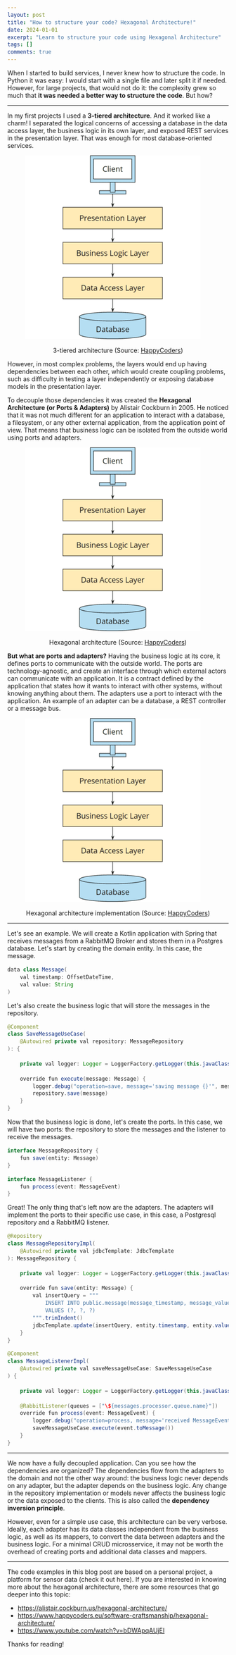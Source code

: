 ```yaml
---
layout: post
title: "How to structure your code? Hexagonal Architecture!"
date: 2024-01-01
excerpt: "Learn to structure your code using Hexagonal Architecture"
tags: []
comments: true
---
```


When I started to build services, I never knew how to structure the code. In Python it was easy: I would start with a single file and later split it if needed. However, for large projects, that would not do it: the complexity grew so much that **it was needed a better way to structure the code**. But how?

---

In my first projects I used a **3-tiered architecture**. And it worked like a charm! I separated the logical concerns of accessing a database in the data access layer, the business logic in its own layer, and exposed REST services in the presentation layer. That was enough for most database-oriented services.

<figure>
    <a href="/assets/img/hexagonal-architecture/3-tier.png"><img src="/assets/img/hexagonal-architecture/3-tier.png"></a>
</figure>
<figcaption style="text-align: center">3-tiered architecture (Source: <a href="https://www.happycoders.eu/software-craftsmanship/hexagonal-architecture/" target="_blank">HappyCoders</a>)</figcaption>


However, in most complex problems, the layers would end up having dependencies between each other, which would create coupling problems, such as difficulty in testing a layer independently or exposing database models in the presentation layer.

To decouple those dependencies it was created the **Hexagonal Architecture (or Ports & Adapters)** by Alistair Cockburn in 2005. He noticed that it was not much different for an application to interact with a database, a filesystem, or any other external application, from the application point of view. That means that business logic can be isolated from the outside world using ports and adapters.

<figure>
    <a href="/assets/img/hexagonal-architecture/3-tier.png"><img src="/assets/img/hexagonal-architecture/3-tier.png"></a>
</figure>
<figcaption style="text-align: center">Hexagonal architecture (Source: <a href="https://www.happycoders.eu/software-craftsmanship/hexagonal-architecture/" target="_blank">HappyCoders</a>)</figcaption>

**But what are ports and adapters?** Having the business logic at its core, it defines ports to communicate with the outside world. The ports are technology-agnostic, and create an interface through which external actors can communicate with an application. It is a contract defined by the application that states how it wants to interact with other systems, without knowing anything about them. The adapters use a port to interact with the application. An example of an adapter can be a database, a REST controller or a message bus.

<figure>
    <a href="/assets/img/hexagonal-architecture/3-tier.png"><img src="/assets/img/hexagonal-architecture/3-tier.png"></a>
</figure>
<figcaption style="text-align: center">Hexagonal architecture implementation (Source: <a href="https://www.happycoders.eu/software-craftsmanship/hexagonal-architecture/" target="_blank">HappyCoders</a>)</figcaption>

---

Let's see an example. We will create a Kotlin application with Spring that receives messages from a RabbitMQ Broker and stores them in a Postgres database.
Let's start by creating the domain entity. In this case, the message.

```java
data class Message(
    val timestamp: OffsetDateTime,
    val value: String
)
```

Let's also create the business logic that will store the messages in the repository.

```java
@Component
class SaveMessageUseCase(
    @Autowired private val repository: MessageRepository
): {

    private val logger: Logger = LoggerFactory.getLogger(this.javaClass)

    override fun execute(message: Message) {
        logger.debug("operation=save, message='saving message {}'", message)
        repository.save(message)
    }
}
```

Now that the business logic is done, let's create the ports. In this case, we will have two ports: the repository to store the messages and the listener to receive the messages.

```java
interface MessageRepository {
    fun save(entity: Message)
}
```

```java
interface MessageListener {
    fun process(event: MessageEvent)
}
```

Great! The only thing that's left now are the adapters. The adapters will implement the ports to their specific use case, in this case, a Postgresql repository and a RabbitMQ listener.

```java
@Repository
class MessageRepositoryImpl(
    @Autowired private val jdbcTemplate: JdbcTemplate
): MessageRepository {

    private val logger: Logger = LoggerFactory.getLogger(this.javaClass)

    override fun save(entity: Message) {
        val insertQuery = """
            INSERT INTO public.message(message_timestamp, message_value)
            VALUES (?, ?, ?)
        """.trimIndent()
        jdbcTemplate.update(insertQuery, entity.timestamp, entity.value)
    }
}
```

```java
@Component
class MessageListenerImpl(
    @Autowired private val saveMessageUseCase: SaveMessageUseCase
) {

    private val logger: Logger = LoggerFactory.getLogger(this.javaClass)

    @RabbitListener(queues = ["\${messages.processor.queue.name}"])
    override fun process(event: MessageEvent) {
        logger.debug("operation=process, message='received MessageEvent {}'", event)
        saveMessageUseCase.execute(event.toMessage())
    }
}
```

---

We now have a fully decoupled application. Can you see how the dependencies are organized? The dependencies flow from the adapters to the domain and not the other way around: the business logic never depends on any adapter, but the adapter depends on the business logic. Any change in the repository implementation or models never affects the business logic or the data exposed to the clients. This is also called the **dependency inversion principle**.

However, even for a simple use case, this architecture can be very verbose. Ideally, each adapter has its data classes independent from the business logic, as well as its mappers, to convert the data between adapters and the business logic. For a minimal CRUD microsservice, it may not be worth the overhead of creating ports and additional data classes and mappers.

---

The code examples in this blog post are based on a personal project, a platform for sensor data (check it out here). If you are interested in knowing more about the hexagonal architecture, there are some resources that go deeper into this topic:
* <https://alistair.cockburn.us/hexagonal-architecture/>
* <https://www.happycoders.eu/software-craftsmanship/hexagonal-architecture/>
* <https://www.youtube.com/watch?v=bDWApqAUjEI>

Thanks for reading!
